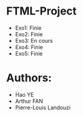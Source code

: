 # FTML-Project

- Exo1: Finie
- Exo2: Finie
- Exo3: En cours
- Exo4: Finie
- Exo5: Finie

# Authors: 
- Hao YE
- Arthur FAN
- Pierre-Louis Landouzi